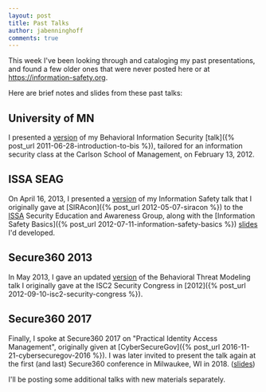 ```yaml
---
layout: post
title: Past Talks
author: jabenninghoff
comments: true
---
```

This week I've been looking through and cataloging my past presentations, and found a few older ones that were never posted here or at <https://information-safety.org>.

Here are brief notes and slides from these past talks:

## University of MN

I presented a [version](/assets/intro-bis-carlson-2012-02-13.pdf) of my Behavioral Information Security [talk]({% post_url 2011-06-28-introduction-to-bis %}), tailored for an information security class at the Carlson School of Management, on February 13, 2012.

## ISSA SEAG

On April 16, 2013, I presented a [version](/assets/issa-seag-2013-04-16.pdf) of my Information Safety talk that I originally gave at [SIRAcon]({% post_url 2012-05-07-siracon %}) to the [ISSA](https://mnissa.org) Security Education and Awareness Group, along with the [Information Safety Basics]({% post_url 2012-07-11-information-safety-basics %}) [slides](/assets/information-safety-2013-04-16.pdf) I'd developed.

## Secure360 2013

In May 2013, I gave an updated [version](/assets/btm-s360-20130514.pdf) of the Behavioral Threat Modeling talk I originally gave at the ISC2 Security Congress in [2012]({% post_url 2012-09-10-isc2-security-congress %}).

## Secure360 2017

Finally, I spoke at Secure360 2017 on "Practical Identity Access Management", originally given at [CyberSecureGov]({% post_url 2016-11-21-cybersecuregov-2016 %}). I was later invited to present the talk again at the first (and last) Secure360 conference in Milwaukee, WI in 2018. ([slides](/assets/practical-iam-benninghoff-secure360-2017.pdf))

I'll be posting some additional talks with new materials separately.
